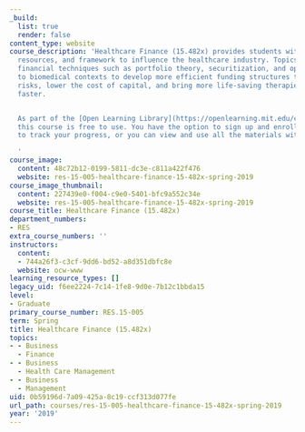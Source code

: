 ```yaml
---
_build:
  list: true
  render: false
content_type: website
course_description: 'Healthcare Finance (15.482x) provides students with the background,
  resources, and framework to influence the healthcare industry. Topics include applying
  financial techniques such as portfolio theory, securitization, and option pricing
  to biomedical contexts to develop more efficient funding structures to reduce financial
  risks, lower the cost of capital, and bring more life-saving therapies to patients
  faster.


  As part of the [Open Learning Library](https://openlearning.mit.edu/courses-programs/open-learning-library),
  this course is free to use. You have the option to sign up and enroll if you want
  to track your progress, or you can view and use all the materials without enrolling.

  '
course_image:
  content: 48c72b12-0199-5811-dc3e-c811a422f476
  website: res-15-005-healthcare-finance-15-482x-spring-2019
course_image_thumbnail:
  content: 227439e0-f004-c9e0-5401-bfc9a552c34e
  website: res-15-005-healthcare-finance-15-482x-spring-2019
course_title: Healthcare Finance (15.482x)
department_numbers:
- RES
extra_course_numbers: ''
instructors:
  content:
  - 744a26f3-c3cf-9dd6-bd52-a8d351dbfc8e
  website: ocw-www
learning_resource_types: []
legacy_uid: f6ee2224-7c14-1fe8-9d0e-7b12c1bbda15
level:
- Graduate
primary_course_number: RES.15-005
term: Spring
title: Healthcare Finance (15.482x)
topics:
- - Business
  - Finance
- - Business
  - Health Care Management
- - Business
  - Management
uid: 0b59196d-7a09-425a-8c19-ccf313d077fe
url_path: courses/res-15-005-healthcare-finance-15-482x-spring-2019
year: '2019'
---
```

